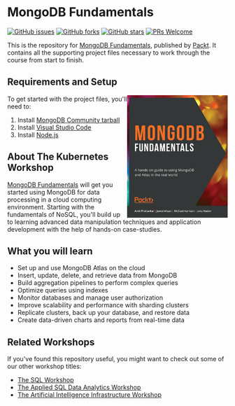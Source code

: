 # MongoDB Fundamentals
[![GitHub issues](https://img.shields.io/github/issues/PacktPublishing/MongoDB-Fundamentals.svg)](https://github.com/PacktPublishing/MongoDB-Fundamentals/issues)
[![GitHub forks](https://img.shields.io/github/forks/PacktPublishing/MongoDB-Fundamentals)](https://github.com/PacktPublishing/MongoDB-Fundamentals/network)
[![GitHub stars](https://img.shields.io/github/stars/PacktPublishing/MongoDB-Fundamentals.svg)](https://github.com/PacktPublishing/MongoDB-Fundamentals/stargazers)
[![PRs Welcome](https://img.shields.io/badge/PRs-welcome-brightgreen.svg)](https://github.com/PacktPublishing/MongoDB-Fundamentals/pulls)

This is the repository for [MongoDB Fundamentals](https://www.amazon.com/MongoDB-Workshop-Interactive-Approach-Learning/dp/1839210648/ref=sr_1_1?dchild=1&keywords=MongoDB%20Fundamentals&qid=1611064650&s=books&sr=1-1&utm_source=github&utm_medium=repository&utm_campaign=9781839210648&utm_term=MongoDB&utm_content=MongoDB%20Fundamentals), published by [Packt](https://www.packtpub.com/?utm_source=github). It contains all the supporting project files necessary to work through the course from start to finish.

## Requirements and Setup
<a href="https://www.amazon.com/MongoDB-Workshop-Interactive-Approach-Learning/dp/1839210648/ref=sr_1_1?dchild=1&keywords=MongoDB%20Fundamentals&qid=1611064650&s=books&sr=1-1&utm_source=github&utm_medium=repository&utm_campaign=9781839210648&utm_term=MongoDB&utm_content=MongoDB%20Fundamentals"><img src="https://github.com/PacktPublishing/MongoDB-Fundamentals/blob/master/MongoDB%20Fundamentals.png" alt="MongoDB Fundamentals" height="280px" width="230px" align="right" this.target="_blank"></a>

To get started with the project files, you'll need to:
1. Install [MongoDB Community tarball](https://www.mongodb.com/try/download/community)
2. Install [Visual Studio Code](https://code.visualstudio.com/)
3. Install [Node.js](https://nodejs.org/en/download/)

## About The Kubernetes Workshop
[MongoDB Fundamentals](https://www.amazon.com/MongoDB-Workshop-Interactive-Approach-Learning/dp/1839210648/ref=sr_1_1?dchild=1&keywords=MongoDB%20Fundamentals&qid=1611064650&s=books&sr=1-1&utm_source=github&utm_medium=repository&utm_campaign=9781839210648&utm_term=MongoDB&utm_content=MongoDB%20Fundamentals) will get you started using MongoDB for data processing in a cloud computing environment. Starting with the fundamentals of NoSQL, you'll build up to learning advanced data manipulation techniques and application development with the help of hands-on case-studies.	

## What you will learn
* Set up and use MongoDB Atlas on the cloud
* Insert, update, delete, and retrieve data from MongoDB
* Build aggregation pipelines to perform complex queries
* Optimize queries using indexes
* Monitor databases and manage user authorization
* Improve scalability and performance with sharding clusters
* Replicate clusters, back up your database, and restore data
* Create data-driven charts and reports from real-time data

## Related Workshops
If you've found this repository useful, you might want to check out some of our other workshop titles:
* [The SQL Workshop](https://www.amazon.com/SQL-Workshop-Interactive-Approach-Learning/dp/1838642358/ref=sr_1_1?dchild=1&keywords=The%20SQL%20Workshop&qid=1610708551&sr=8-1&utm_source=github&utm_medium=repository&utm_campaign=9781838642358&utm_term=SQL&utm_content=The%20SQL%20Workshop)
* [The Applied SQL Data Analytics Workshop](https://www.amazon.com/Applied-SQL-Data-Analytics-Workshop-ebook/dp/B085D91RNK/ref=sr_1_2?crid=1FDBQD0TEVVF9&dchild=1&keywords=applied%20sql%20data%20analytics%20workshop&qid=1610707878&sprefix=applied%20sql%20dat%2Caps%2C330&sr=8-2&utm_source=github&utm_medium=repository&utm_campaign=9781800203679&utm_term=Applied%20SQL%20Data%20Analytics&utm_content=The%20Applied%20SQL%20Data%20Analytics%20Workshop)
* [The Artificial Intelligence Infrastructure Workshop](https://www.amazon.com/Artificial-Intelligence-Infrastructure-Workshop-cutting-edge/dp/1800209843/ref=tmm_pap_swatch_0?_encoding=UTF8&qid=1611066566&sr=8-1&utm_source=github&utm_medium=repository&utm_campaign=9781801071314&utm_term=Artificial%20Intelligence%20Infrastructure&utm_content=The%20Artificial%20Intelligence%20Infrastructure%20Workshop)
